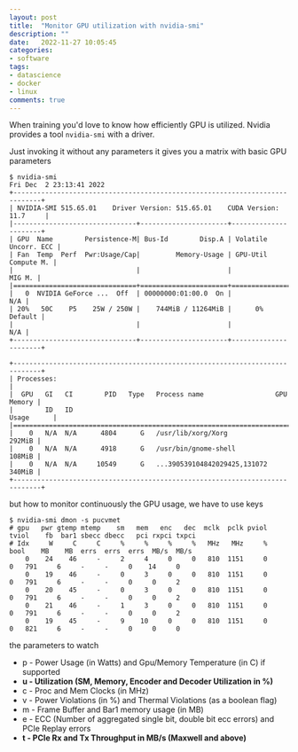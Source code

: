 ```yaml
---
layout: post
title:  "Monitor GPU utilization with nvidia-smi"
description: ""
date:   2022-11-27 10:05:45
categories:
- software
tags:
- datascience
- docker
- linux
comments: true
---
```


When training you'd love to know how efficiently GPU is utilized. Nvidia provides 
a tool `nvidia-smi` with a driver.

Just invoking it without any parameters it gives you a matrix with basic GPU parameters

```
$ nvidia-smi
Fri Dec  2 23:13:41 2022       
+-----------------------------------------------------------------------------+
| NVIDIA-SMI 515.65.01    Driver Version: 515.65.01    CUDA Version: 11.7     |
|-------------------------------+----------------------+----------------------+
| GPU  Name        Persistence-M| Bus-Id        Disp.A | Volatile Uncorr. ECC |
| Fan  Temp  Perf  Pwr:Usage/Cap|         Memory-Usage | GPU-Util  Compute M. |
|                               |                      |               MIG M. |
|===============================+======================+======================|
|   0  NVIDIA GeForce ...  Off  | 00000000:01:00.0  On |                  N/A |
| 20%   50C    P5    25W / 250W |    744MiB / 11264MiB |      0%      Default |
|                               |                      |                  N/A |
+-------------------------------+----------------------+----------------------+
                                                                               
+-----------------------------------------------------------------------------+
| Processes:                                                                  |
|  GPU   GI   CI        PID   Type   Process name                  GPU Memory |
|        ID   ID                                                   Usage      |
|=============================================================================|
|    0   N/A  N/A      4804      G   /usr/lib/xorg/Xorg                292MiB |
|    0   N/A  N/A      4918      G   /usr/bin/gnome-shell              108MiB |
|    0   N/A  N/A     10549      G   ...390539104842029425,131072      340MiB |
+-----------------------------------------------------------------------------+
```

but how to monitor continuously the GPU usage, we have to use keys 

```
$ nvidia-smi dmon -s pucvmet
# gpu   pwr gtemp mtemp    sm   mem   enc   dec  mclk  pclk pviol tviol    fb  bar1 sbecc dbecc   pci rxpci txpci
# Idx     W     C     C     %     %     %     %   MHz   MHz     %  bool    MB    MB  errs  errs  errs  MB/s  MB/s
    0    24    46     -     2     4     0     0   810  1151     0     0   791     6     -     -     0    14     0
    0    19    46     -     0     3     0     0   810  1151     0     0   791     6     -     -     0     0     2
    0    20    45     -     0     3     0     0   810  1151     0     0   791     6     -     -     0     0     2
    0    21    46     -     1     3     0     0   810  1151     0     0   791     6     -     -     0     0     2
    0    19    45     -     9    10     0     0   810  1151     0     0   821     6     -     -     0     0     0
```

the parameters to watch

* p - Power Usage (in Watts) and Gpu/Memory Temperature (in C) if supported
* **u - Utilization (SM, Memory, Encoder and Decoder Utilization in %)**
* c - Proc and Mem Clocks (in MHz)
* v - Power Violations (in %) and Thermal Violations (as a boolean flag) 
* m - Frame Buffer and Bar1 memory usage (in MB)
* e - ECC (Number of aggregated single bit, double bit ecc errors) and PCIe Replay errors
* **t - PCIe Rx and Tx Throughput in MB/s (Maxwell and above)**
